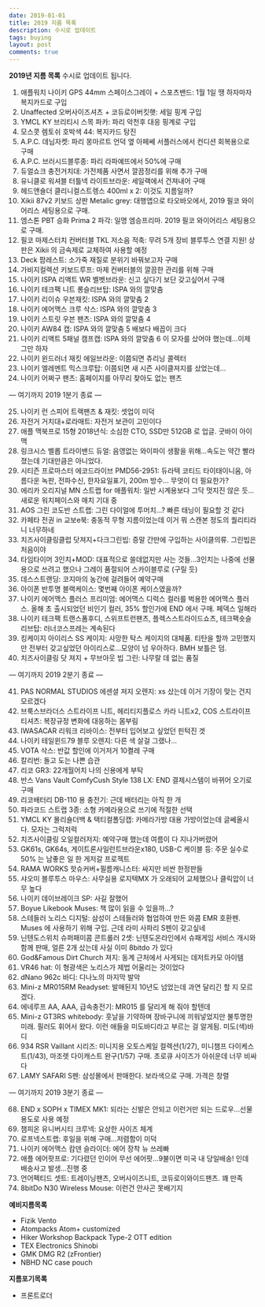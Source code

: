 ```yaml
---
date: 2019-01-01
title: 2019 지름 목록
description: 수시로 업데이트
tags: buying
layout: post
comments: true
---
```

**2019년 지름 목록**
수시로 업데이트 됩니다.

1. 애플워치 나이키 GPS 44mm 스페이스그레이 + 스포츠밴드: 1월 1일 땡 하자마자 복지카드로 구입
2.  Unaffected 오버사이즈셔츠 + 코듀로이버킷햇: 세일 핑계 구입
3. YMCL KY 브리티시 스목 파카: 파리 악천후 대응 핑계로 구입
4. 모스콧 렘토쉬 호박색 44: 복지카드 탕진
5. A.P.C. 데님자켓: 파리 몽마르트 언덕 옆 아페쎄 서플러스에서 컨디션 회복용으로 구매
6. A.P.C. 브러시드블루종: 파리 라파예뜨에서 50%에 구매
7. 듀얼쇼크 충전거치대: 가전제품 사면서 깔끔정리를 위해 추가 구매
8. 유니클로 워셔블 터틀넥 라이트브라운: 세일랙에서 건져내어 구매
9. 헤드앤숄더 클리니컬스트렝스 400ml x 2: 이것도 지름일까?
10. Xikii 87v2 키보드 상판 Metalic grey: 대행앱으로 타오바오에서, 2019 필코 와이어리스 세팅용으로 구매.
11. 엠스톤 PBT 승화 Prima 2 파각: 일명 엠승프리마. 2019 필코 와이어리스 세팅용으로 구매.
12. 필코 마제스터치 컨버터블 TKL 저소음 적축: 무려 5개 장비 블루투스 연결 지원! 상판은 Xikii 의 금속제로 교체하여 사용할 예정
13. Deck 팜레스트: 소가죽 재질로 분위기 바꿔보고자 구매
14. 가비지컬렉션 키보드루프: 마제 컨버터블의 깔끔한 관리를 위해 구매
15. 나이키 ISPA 리액트 WR 벨벳브라운: 신고 싶다기 보단 갖고싶어서 구매
16. 나이키 테크팩 니트 롱슬리브탑: ISPA 와의 깔맞춤
17. 나이키 리이슈 우븐재킷: ISPA 와의 깔맞춤 2
18. 나이키 에어맥스 크루 삭스: ISPA 와의 깔맞춤 3
19. 나이키 스트릿 우븐 팬츠: ISPA 와의 깔맞춤 4
20. 나이키 AW84 캡: ISPA 와의 깔맞춤 5 배보다 배꼽이 크다
21. 나이키 리액트 5패널 캠프캡: ISPA 와의 깔맞춤 6 이 모자를 샀어야 했는데...이제 그만 하자
22. 나이키 윈드러너 재킷 에일브라운: 이쯤되면 츄리닝 콜렉터
23. 나이키 엘레멘트 믹스크루탑: 이쯤되면 새 시즌 사이클져지를 샀었는데…
24. 나이키 어쩌구 팬츠: 홈페이지를 아무리 찾아도 없는 팬츠

— 여기까지 2019 1분기 종료 —

25. 나이키 런 스피어 트랙팬츠 & 재킷: 셋업이 미덕
26. 자전거 거치대+로라매트: 자전거 보관이 고민이다
27. 애플 맥북프로 15형 2018년식: 소심한 CTO, SSD만 512GB 로 업글. 굿바이 아이맥
28. 링크시스 벨롭 트라이밴드 듀얼: 음영없는 와이파이 생활을 위해...속도는 약간 빨라졌는데 기대만큼은 아니었다.
29. 시티즌 프로마스터 에코드라이브 PMD56-2951: 듀라텍 코티드 타이태이니움, 아름다운 녹판, 전파수신, 한자요일표기, 200m 방수... 무엇이 더 필요한가? 
30. 에리카 오리지널 MN 스트랩 for 애플워치: 일반 시계용보다 그닥 멋지진 않은 듯...새로운 워치페이스와 매치 기대 중
31. AOS 그린 코도반 스트랩: 그린 다이얼에 투머치...? 빠른 태닝이 필요할 것 같다
32. 카페타 전권 in 교보e북: 충동적 무형 지름이었는데 이거 뭐 스캔본 정도의 퀄리티라니 너무하네
33. 치즈사이클링클럽 닷져지+다크그린빕: 증말 간만에 구입하는 사이클의류. 그린빕은 처음이야
34. 타임타이머 3인치+MOD: 대표적으로 쓸데없지만 사는 것들...3인치는 나중에 선물용으로 쓰려고 했으나 그레이 품절되어 스카이블루로 (구릴 듯)
35. 데스스트랜딩: 코지마의 농간에 걸려들어 예약구매
36. 아이폰 반투명 블랙케이스: 몇번째 아이폰 케이스였을까?
37. 나이키 에어맥스 플러스 프리미엄: 에어맥스 디럭스 컬러를 벅용한 에어맥스 플러스. 올해 초 출시되었던 비인기 컬러, 35% 할인가에 END 에서 구매. 페덱스 일해라
38. 나이키 테크팩 트랜스폼후디, 스위프트런팬츠, 플렉스스트라이드쇼츠, 테크팩숏슬리브탑: 러너코스프레는 계속된다
39. 킹케이지 아이리스 SS 케이지: 사망한 탁스 케이지의 대체품. 티탄을 할까 고민했지만 전부터 갖고싶었던 아이리스로...모양이 넘 우아하다. BMH 보틀은 덤.
40. 치즈사이클링 닷 져지 + 무브아웃 빕 그린: 나무랄 데 없는 품질

— 여기까지 2019 2분기 종료 —

41. PAS NORMAL STUDIOS 에센셜 져지 오렌지: xs 샀는데 이거 기장이 맞는 건지 모르겠다 
42. 브룩스브라더스 스트라이프 니트, 헤리티지플로스 카라 니트x2, COS 스트라이프 티셔츠: 복장규정 변화에 대응하는 몸부림
43. IWASACAR 리워크 리바이스: 전부터 입어보고 싶었던 핀턱진 겟
44. 나이키 테일윈드79 블루 오렌지: 다른 색 살걸 그랬나...
45. VOTA 삭스: 반값 할인에 이거저거 10켤레 구매
46. 칼리번: 돌고 도는 나쁜 습관 
47. 리코 GR3: 22개월어치 나의 신용에게 부탁
48. 반스 Vans Vault ComfyCush Style 138 LX: END 결제시스템이 바뀌어 오기로 구매
49. 리코배터리 DB-110 용 충전기: 근데 배터리는 아직 한 개
50. 파라코드 스트랩 3종: 소형 카메라용으로 쓰기에 적절한 선택
51. YMCL KY 몰리숄더백 & 택티컬폴딩캡: 카메라가방 대용 가방이었는데 글쎄올시다. 모자는 그럭저럭
52. 치즈사이클링 오일컬러저지: 예약구매 했는데 여름이 다 지나가버렸어
53. GK61s, GK64s, 게이트론사일런트브라운x180, USB-C 케이블 등: 주문 실수로 50% 는 남좋은 일 한 게저갈 프로젝트
54. RAMA WORKS 핫슈커버+필름캐니스터: 싸지만 비싼 한정판들
55. 샤오미 블루투스 마우스: 사무실용 로지텍MX 가 오래되어 교체했으나 클릭압이 너무 높다
56. 나이키 데이브레이크 SP: 사길 잘했어
57. Boyue Likebook Muses: 책 많이 읽을 수 있을까…?
58. 스테들러 노리스 디지털: 삼성이 스테들러와 협업하여 만든 와콤 EMR 호환펜. Muses 에 사용하기 위해 구입. 근데 라미 사파리 S펜이 갖고싶네
59. 닌텐도스위치 슈퍼패미콤 콘트롤러 2셋: 닌텐도온라인에서 슈패게임 서비스 개시와 함께 판매, 얼른 2개 샀는데 사실 이미 8bitdo 가 있다
60. God&Famous Dirt Church 져지: 동계 근처에서 사게되는 데저트카모 아이템
61. VR46 hat: 이 형광색은 노리스가 제법 어울리는 것이었다
62. dNano 962c 바디: 디나노의 마지막 발악
63. Mini-z MR015RM Readyset: 발매된지 10년도 넘었는데 과연 달리긴 할 지 모르겠다.
64. 에네루프 AA, AAA, 급속충전기: MR015 를 달리게 해 줘야 할텐데
65. Mini-z GT3RS whitebody: 훗날을 기약하며 장바구니에 끼워넣었지만 불투명한 미래. 필러도 휘어서 왔다. 이런 애들을 미도바디라고 부르는 걸 알게됨. 미도(색)바디
66. 934 RSR Vaillant 시리즈:  미니지용 오토스케일 컬렉션(1/27), 미니챔프 다이케스트(1/43), 마조렛 다이캐스트 완구(1/57) 구매. 초로큐 사이즈가 아쉬운데 너무 비싸다
67. LAMY SAFARI S펜: 삼성몰에서 판매한다. 보라색으로 구매. 가격은 창렬 

— 여기까지 2019 3분기 종료 —

68. END x SOPH x TIMEX MK1: 되라는 신발은 안되고 이런거만 되는 드로우...선물용도로 사용 예정
69. 챔피온 유니버시티 크루넥: 요상한 사이즈 체계
70. 로프넥스트랩: 후일을 위해 구매...저렴함이 미덕
71. 나이키 에어맥스 캄덴 슬라이더: 에어 장착 뉴 쓰레빠
72. 애플 에어팟프로: 기다렸던 인이어 무선 에어팟...9불이면 미국 내 당일배송! 인데 배송사고 발생...진행 중
73. 언어펙티드 셋트: 트레이닝팬츠, 오버사이즈니트, 코듀로이와이드팬츠. 꽤 만족
74. 8bitDo N30 Wireless Mouse: 이런건 안사곤 못배기지



**예비지름목록** 
- Fizik Vento
- Atompacks Atom+ customized
- Hiker Workshop Backpack Type-2 OTT edition
- TEX Electronics Shinobi
- GMK DMG R2 (zFrontier)
- NBHD NC case pouch

**지름포기목록**  
- 프론트로더
